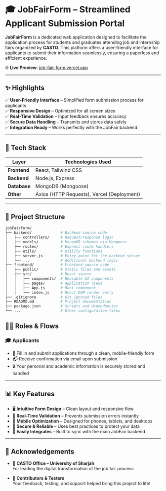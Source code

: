 # 🎓 JobFairForm – Streamlined Applicant Submission Portal

**JobFairForm** is a dedicated web application designed to facilitate the application process for students and graduates attending job and internship fairs organized by **CASTO**. This platform offers a user-friendly interface for applicants to submit their information seamlessly, ensuring a paperless and efficient experience.

🌐 **Live Preview**: [job-fair-form.vercel.app](https://job-fair-form.vercel.app/)

---

## ✨ Highlights

✅ **User-Friendly Interface** – Simplified form submission process for applicants  
✅ **Responsive Design** – Optimized for all screen sizes  
✅ **Real-Time Validation** – Input feedback ensures accuracy  
✅ **Secure Data Handling** – Transmits and stores data safely  
✅ **Integration Ready** – Works perfectly with the JobFair backend

---

## 🚀 Tech Stack

| Layer        | Technologies Used                        |
|--------------|-------------------------------------------|
| **Frontend** | React, Tailwind CSS                       |
| **Backend**  | Node.js, Express                          |
| **Database** | MongoDB (Mongoose)                        |
| **Other**    | Axios (HTTP Requests), Vercel (Deployment) |

---

## 📂 Project Structure

```bash
jobFairForm/
├── backend/             # Backend source code
│   ├── controllers/     # Request/response logic
│   ├── models/          # MongoDB schemas via Mongoose
│   ├── routes/          # Express route handlers
│   ├── utils/           # Utility functions
│   ├── server.js        # Entry point for the backend server
│   └── ...              # Additional backend logic
├── frontend/            # Frontend source code
│   ├── public/          # Static files and assets
│   ├── src/             # React source
│   │   ├── components/  # Reusable UI components
│   │   ├── pages/       # Application views
│   │   ├── App.js       # Root component
│   │   └── index.js     # React DOM render entry
├── .gitignore           # Git ignored files
├── README.md            # Project documentation
├── package.json         # Scripts and dependencies
└── ...                  # Other configuration files

```

## 🧑‍💻 Roles & Flows

### 🎓 Applicants

- 📝 Fill in and submit applications through a clean, mobile-friendly form  
- 📬 Receive confirmation via email upon submission  
- 🔒 Your personal and academic information is securely stored and handled  

---

## 📊 Key Features

- 🖥️ **Intuitive Form Design** – Clean layout and responsive flow  
- 🔄 **Real-Time Validation** – Prevents submission errors instantly  
- 📱 **Mobile Optimization** – Designed for phones, tablets, and desktops  
- 🔐 **Secure & Reliable** – Uses best practices to protect your data  
- 🔗 **Easily Integrates** – Built to sync with the main JobFair backend  

---

## 🙌 Acknowledgements

- 💼 **CASTO Office – University of Sharjah**  
  For leading the digital transformation of the job fair process  

- 🤝 **Contributors & Testers**  
  Your feedback, testing, and support helped bring this project to life!




